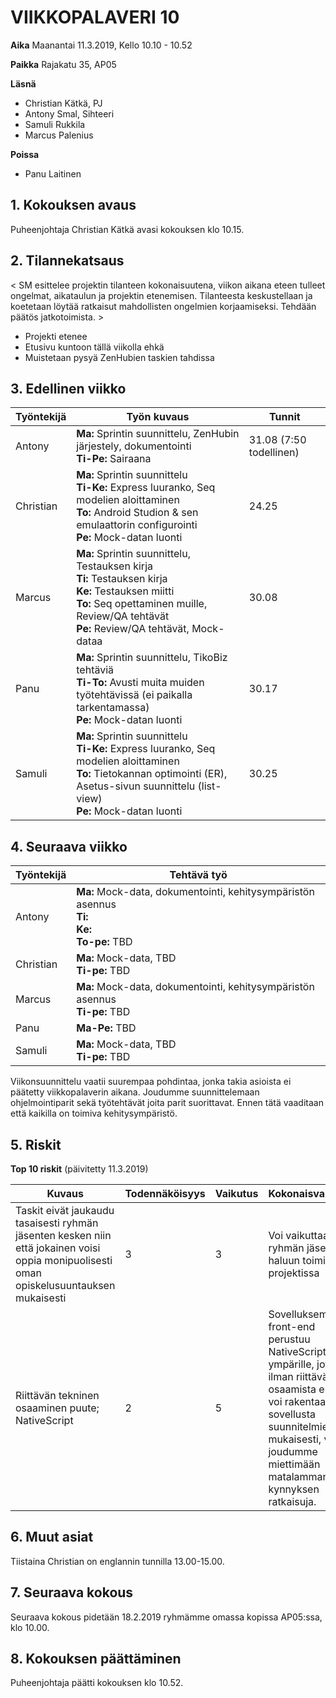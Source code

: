 # VIIKKOPALAVERI 10

**Aika**	Maanantai 11.3.2019, Kello 10.10 - 10.52

**Paikka**	Rajakatu 35, AP05

**Läsnä**	
 - Christian Kätkä, PJ
 - Antony Smal, Sihteeri
 - Samuli Rukkila
 - Marcus Palenius

**Poissa**	
 - Panu Laitinen


## 1. Kokouksen avaus	
Puheenjohtaja Christian Kätkä avasi kokouksen klo 10.15. 

## 2. Tilannekatsaus	
< SM esittelee projektin tilanteen kokonaisuutena, viikon aikana eteen tulleet ongelmat, aikataulun ja projektin etenemisen. Tilanteesta keskustellaan ja koetetaan löytää ratkaisut mahdollisten ongelmien korjaamiseksi. Tehdään päätös jatkotoimista. >

- Projekti etenee
- Etusivu kuntoon tällä viikolla ehkä
- Muistetaan pysyä ZenHubien taskien tahdissa

## 3. Edellinen viikko	

Työntekijä | Työn kuvaus | Tunnit
-----|-----|-----
Antony | **Ma:** Sprintin suunnittelu, ZenHubin järjestely, dokumentointi <br> **Ti-Pe:** Sairaana  | 31.08 (7:50 todellinen)
Christian | **Ma:** Sprintin suunnittelu <br> **Ti-Ke:** Express luuranko, Seq modelien aloittaminen <br> **To:** Android Studion & sen emulaattorin configurointi<br> **Pe:** Mock-datan luonti | 24.25
Marcus | **Ma:** Sprintin suunnittelu, Testauksen kirja <br> **Ti:** Testauksen kirja <br> **Ke:** Testauksen miitti <br> **To:** Seq opettaminen muille, Review/QA tehtävät <br> **Pe:** Review/QA tehtävät, Mock-dataa  | 30.08
Panu | **Ma:** Sprintin suunnittelu, TikoBiz tehtäviä <br> **Ti-To:** Avusti muita muiden työtehtävissä (ei paikalla tarkentamassa) <br> **Pe:** Mock-datan luonti   | 30.17
Samuli | **Ma:** Sprintin suunnittelu <br> **Ti-Ke:** Express luuranko, Seq modelien aloittaminen <br> **To:** Tietokannan optimointi (ER), Asetus-sivun suunnittelu (list-view) <br> **Pe:** Mock-datan luonti  | 30.25

## 4. Seuraava viikko	

Työntekijä | Tehtävä työ
-----|-----
Antony | **Ma:** Mock-data, dokumentointi, kehitysympäristön asennus <br> **Ti:** <br> **Ke:** <br> **To-pe:** TBD
Christian | **Ma:** Mock-data, TBD <br> **Ti-pe:** TBD
Marcus | **Ma:** Mock-data, dokumentointi, kehitysympäristön asennus <br> **Ti-pe:** TBD
Panu | **Ma-Pe:** TBD
Samuli | **Ma:** Mock-data, TBD <br> **Ti-pe:** TBD

Viikonsuunnittelu vaatii suurempaa pohdintaa, jonka takia asioista ei päätetty viikkopalaverin aikana. Joudumme suunnittelemaan ohjelmointiparit sekä työtehtävät joita parit suorittavat. Ennen tätä vaaditaan että kaikilla on toimiva kehitysympäristö.


## 5. Riskit	

**Top 10 riskit** (päivitetty 11.3.2019)

Kuvaus | Todennäköisyys | Vaikutus | Kokonaisvaikutus
----|----|----|----
Taskit eivät jaukaudu tasaisesti ryhmän jäsenten kesken niin että jokainen voisi oppia monipuolisesti oman opiskelusuuntauksen mukaisesti | 3 | 3 | Voi vaikuttaa ryhmän jäsenten haluun toimia projektissa
Riittävän tekninen osaaminen puute; NativeScript | 2 | 5 | Sovelluksemme front-end perustuu NativeScriptin ympärille, joten ilman riittävää osaamista emme voi rakentaa sovellusta suunnitelmien mukaisesti, vaan joudumme miettimään matalamman kynnyksen ratkaisuja.			

## 6. Muut asiat

Tiistaina Christian on englannin tunnilla 13.00-15.00.

## 7. Seuraava kokous
Seuraava kokous pidetään 18.2.2019 ryhmämme omassa kopissa AP05:ssa, klo 10.00.

## 8. Kokouksen päättäminen
Puheenjohtaja päätti kokouksen klo 10.52.

